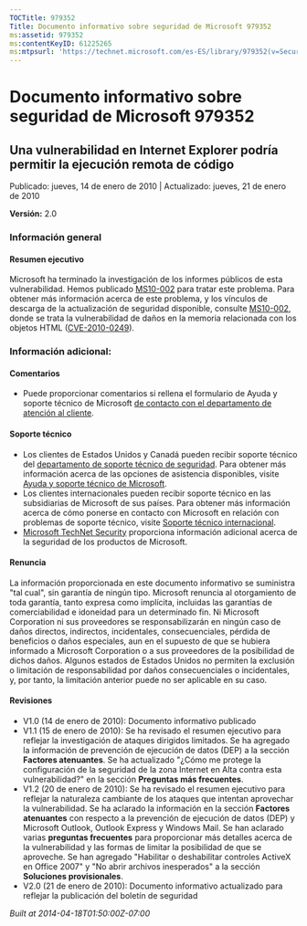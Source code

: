 ```yaml
---
TOCTitle: 979352
Title: Documento informativo sobre seguridad de Microsoft 979352
ms:assetid: 979352
ms:contentKeyID: 61225265
ms:mtpsurl: 'https://technet.microsoft.com/es-ES/library/979352(v=Security.10)'
---
```


Documento informativo sobre seguridad de Microsoft 979352
=========================================================

Una vulnerabilidad en Internet Explorer podría permitir la ejecución remota de código
-------------------------------------------------------------------------------------

Publicado: jueves, 14 de enero de 2010 | Actualizado: jueves, 21 de enero de 2010

**Versión:** 2.0

### Información general

#### Resumen ejecutivo

Microsoft ha terminado la investigación de los informes públicos de esta vulnerabilidad. Hemos publicado [MS10-002](http://technet.microsoft.com/security/bulletin/ms10-002) para tratar este problema. Para obtener más información acerca de este problema, y los vínculos de descarga de la actualización de seguridad disponible, consulte [MS10-002](http://technet.microsoft.com/security/bulletin/ms10-002), donde se trata la vulnerabilidad de daños en la memoria relacionada con los objetos HTML ([CVE-2010-0249](http://www.cve.mitre.org/cgi-bin/cvename.cgi?name=cve-2010-0249)).

### Información adicional:

#### Comentarios

-   Puede proporcionar comentarios si rellena el formulario de Ayuda y soporte técnico de Microsoft [de contacto con el departamento de atención al cliente](https://support.microsoft.com/common/survey.aspx?scid=sw;en;1257&amp;showpage=1&amp;ws=technet&amp;sd=tech).

#### Soporte técnico

-   Los clientes de Estados Unidos y Canadá pueden recibir soporte técnico del [departamento de soporte técnico de seguridad](http://go.microsoft.com/fwlink/?linkid=21131). Para obtener más información acerca de las opciones de asistencia disponibles, visite [Ayuda y soporte técnico de Microsoft](http://support.microsoft.com/).
-   Los clientes internacionales pueden recibir soporte técnico en las subsidiarias de Microsoft de sus países. Para obtener más información acerca de cómo ponerse en contacto con Microsoft en relación con problemas de soporte técnico, visite [Soporte técnico internacional](http://go.microsoft.com/fwlink/?linkid=21155).
-   [Microsoft TechNet Security](http://technet.microsoft.com/es-es/security/default.aspx) proporciona información adicional acerca de la seguridad de los productos de Microsoft.

#### Renuncia

La información proporcionada en este documento informativo se suministra "tal cual", sin garantía de ningún tipo. Microsoft renuncia al otorgamiento de toda garantía, tanto expresa como implícita, incluidas las garantías de comerciabilidad e idoneidad para un determinado fin. Ni Microsoft Corporation ni sus proveedores se responsabilizarán en ningún caso de daños directos, indirectos, incidentales, consecuenciales, pérdida de beneficios o daños especiales, aun en el supuesto de que se hubiera informado a Microsoft Corporation o a sus proveedores de la posibilidad de dichos daños. Algunos estados de Estados Unidos no permiten la exclusión o limitación de responsabilidad por daños consecuenciales o incidentales, y, por tanto, la limitación anterior puede no ser aplicable en su caso.

#### Revisiones

-   V1.0 (14 de enero de 2010): Documento informativo publicado
-   V1.1 (15 de enero de 2010): Se ha revisado el resumen ejecutivo para reflejar la investigación de ataques dirigidos limitados. Se ha agregado la información de prevención de ejecución de datos (DEP) a la sección **Factores atenuantes**. Se ha actualizado "¿Cómo me protege la configuración de la seguridad de la zona Internet en Alta contra esta vulnerabilidad?" en la sección **Preguntas más frecuentes**.
-   V1.2 (20 de enero de 2010): Se ha revisado el resumen ejecutivo para reflejar la naturaleza cambiante de los ataques que intentan aprovechar la vulnerabilidad. Se ha aclarado la información en la sección **Factores atenuantes** con respecto a la prevención de ejecución de datos (DEP) y Microsoft Outlook, Outlook Express y Windows Mail. Se han aclarado varias **preguntas frecuentes** para proporcionar más detalles acerca de la vulnerabilidad y las formas de limitar la posibilidad de que se aproveche. Se han agregado "Habilitar o deshabilitar controles ActiveX en Office 2007" y "No abrir archivos inesperados" a la sección **Soluciones provisionales**.
-   V2.0 (21 de enero de 2010): Documento informativo actualizado para reflejar la publicación del boletín de seguridad

*Built at 2014-04-18T01:50:00Z-07:00*
